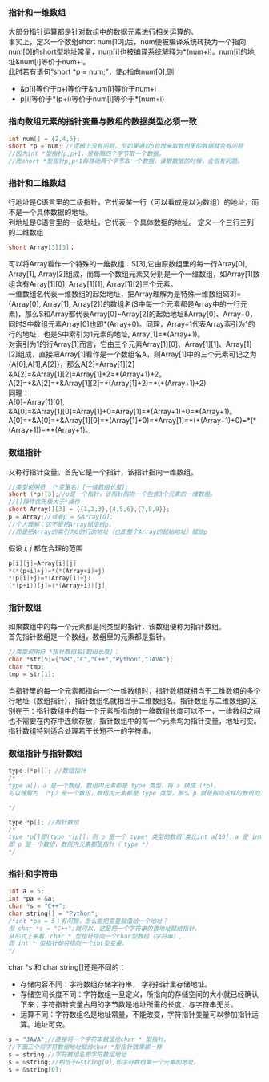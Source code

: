 ﻿### 指针和一维数组
大部分指针运算都是针对数组中的数据元素进行相关运算的。  
事实上，定义一个数组short num[10];后，num便被编译系统转换为一个指向num[0]的short型地址常量，num[i]也被编译系统解释为\*(num+i)。num[i]的地址&num[i]等价于num+i。  
此时若有语句“short \*p = num;”，使p指向num[0],则
- &p[i]等价于p+i等价于&num[i]等价于num+i
- p[i]等价于\*(p+i)等价于num[i]等价于\*(num+i)

### 指向数组元素的指针变量与数组的数据类型必须一致
```C
int num[] = {2,4,6}; 
short *p = num; //逻辑上没有问题，但如果通过p自增来取数组里的数据就会有问题
//因为int *型指针p,p+1，是每隔四个字节取一个数据，
//而short *型指针p,p+1每移动两个字节取一个数据，读取数据的时候，会很有问题。
```

### 指针和二维数组
行地址是C语言里的二级指针，它代表某一行（可以看成是以为数组）的地址，而不是一个具体数据的地址。  
列地址是C语言里的一级地址，它代表一个具体数据的地址。
定义一个三行三列的二维数组
```C
short Array[3][3]；
```
可以将Array看作一个特殊的一维数组：S[3],它由原数组里的每一行Array[0], Array[1], Array[2]组成，而每一个数组元素又分别是一个一维数组，如Array[1]数组含有Array[1][0], Array[1][1], Array[1][2]三个元素。  
一维数组名代表一维数组的起始地址，把Array理解为是特殊一维数组S[3]={Array[0], Array[1], Array[2]}的数组名(S中每一个元素都是Array中的一行元素)，那么S和Array都代表Array[0]~Array[2]的起始地址&Array[0]、Array+0，同时S中数组元素Array[0]也即\*(Array+0)。同理，Array+1代表Array索引为1的行的地址，也是S中索引为1元素的地址, Array[1]=\*(Array+1)。    
对索引为1的行Array[1]而言，它由三个元素Array[1][0]、Array[1][1]、Array[1][2]组成，直接把Array[1]看作是一个数组名A，则Array[1]中的三个元素可记之为{A[0],A[1],A[2]}，那么A[2]=Array[1][2]   
&A[2]=&Array[1][2]=Array[1]+2=\*(Array+1)+2。    
A[2]=\*&A[2]=\*&Array[1][2]=\*(Array[1]+2)=\*(\*(Array+1)+2)  
同理：  
A[0]=Array[1][0],  
&A[0]=&Array[1][0]=Array[1]+0=Array[1]=\*(Array+1)+0=\*(Array+1)。  
A[0]=\*&A[0]=\*&Array[1][0]=\*(Array[1]+0)=\*Array[1]=\*(\*(Array+1)+0)=\*(\*(Array+1))=\*\*(Array+1)。

### 数组指针
又称行指针变量。首先它是一个指针，该指针指向一维数组。
```C
//类型说明符 （*变量名）[一维数组长度];
short (*p)[3];//p是一个指针，该指针指向一个包含3个元素的一维数组。
//[]操作优先级大于*操作
short Array[][3] = {{1,2,3},{4,5,6},{7,8,9}};
p = Array;//或者p = &Array[0];
//个人理解：这不是把Array赋值给p，
//而是把Array的索引为0的行的地址（也即整个Array的起始地址）赋给p
```
假设 *i, j* 都在合理的范围  
```C
p[i][j]=Array[i][j]
*(*(p+i)+j)=*(*(Array+i)+j)
*(p[i]+j)=*(Array[i]+j)
(*(p+i))[j]=(*(Array+i))[j]
```
### 指针数组
如果数组中的每一个元素都是同类型的指针，该数组便称为指针数组。  
首先指针数组是一个数组，数组里的元素都是指针。
```C
//类型说明符 *指针数组名[数组长度]；
char *str[5]={"VB","C","C++","Python","JAVA"};
char *tmp;
tmp = str[1];
```
当指针里的每一个元素都指向一个一维数组时，指针数组就相当于二维数组的多个行地址（数组指针），指针数组名就相当于二维数组名。指针数组与二维数组的区别在于：指针数组中的每一个元素所指向的一维数组长度可以不一，一维数组之间也不需要在内存中连续存放，指针数组中的每一个元素均为指针变量，地址可变。  
指针数组特别适合处理若干长短不一的字符串。

### 数组指针与指针数组
```C
type (*p)[]; //数组指针
/*
type a[]，a 是一个数组，数组内元素都是 type 类型，将 a 换成 (*p)，
可以理解为 （*p）是一个数组，数组内元素都是 type 类型，那么 p 就是指向这样的数组的指针，即数组指针。

*/

type *p[]; //指针数组
/*
type *p[]即(type *)p[]，则 p 是一个 type* 类型的数组(类比int a[10]，a 是 int 型数组）
即 p 是一个数组，数组内元素都是指针（ type *）
*/
```

### 指针和字符串
```C
int a = 5;
int *pa = &a;
char *s = "C++";
char string[] = "Python";
/*int *pa = 5；有问题，怎么能把变量赋值给一个地址？
但 char *s = "C++";就可以，这是把一个字符串的首地址赋给指针。
从形式上来看，char * 型指针指向一个char型数组（字符串）,
而 int * 型指针却只指向一个int型变量。
*/
```
char \*s 和 char string[]还是不同的：  
- 存储内容不同：字符数组存储字符串， 字符指针里存储地址。
- 存储空间长度不同：字符数组一旦定义，所指向的存储空间的大小就已经确认下来；字符指针变量占用的字节数是地址所需的长度，与字符串无关。
- 运算不同：字符数组名是地址常量，不能改变，字符指针变量可以参加指针运算。地址可变。
```C
s = "JAVA";//直接将一个字符串赋值给char * 型指针。
//下面三个将字符数组地址赋给char *型指针效果都一样
s = string;//字符数组名即字符数组地址
s = &string;//相当于&string[0],即字符数组第一个元素的地址。
s = &string[0];
```


